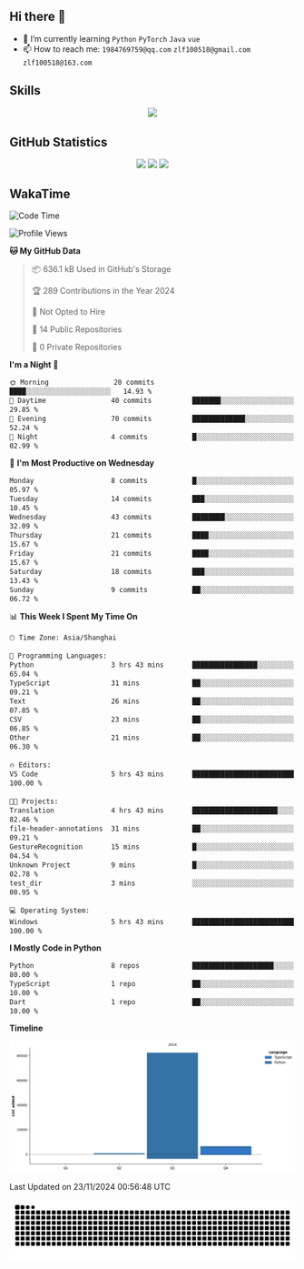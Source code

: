 ## Hi there 👋

- 🌱 I’m currently learning `Python` `PyTorch` `Java` `vue`
- 📫 How to reach me: `1984769759@qq.com` `zlf100518@gmail.com` `zlf100518@163.com`

## Skills
<div align="center"> <img src="https://skillicons.dev/icons?i=python,linux,git,github,html,css,js,ts" /> </div>

## GitHub Statistics

<div align="center">
  <img src="https://github-readme-stats.vercel.app/api?username=CloudSwordSage&show_icons=true&theme=tokyonight" />
  <img src="https://github-readme-stats.vercel.app/api/top-langs/?username=CloudSwordSage&show_icons=true&theme=tokyonight" />
  <img src="https://github-readme-activity-graph.vercel.app/graph?username=CloudSwordSage&theme=xcode" />
</div>

## WakaTime

<!--START_SECTION:waka-->
![Code Time](http://img.shields.io/badge/Code%20Time-206%20hrs%2045%20mins-blue)

![Profile Views](http://img.shields.io/badge/Profile%20Views-0-blue)

**🐱 My GitHub Data** 

> 📦 636.1 kB Used in GitHub's Storage 
 > 
> 🏆 289 Contributions in the Year 2024
 > 
> 🚫 Not Opted to Hire
 > 
> 📜 14 Public Repositories 
 > 
> 🔑 0 Private Repositories 
 > 
**I'm a Night 🦉** 

```text
🌞 Morning                20 commits          ████░░░░░░░░░░░░░░░░░░░░░   14.93 % 
🌆 Daytime                40 commits          ███████░░░░░░░░░░░░░░░░░░   29.85 % 
🌃 Evening                70 commits          █████████████░░░░░░░░░░░░   52.24 % 
🌙 Night                  4 commits           █░░░░░░░░░░░░░░░░░░░░░░░░   02.99 % 
```
📅 **I'm Most Productive on Wednesday** 

```text
Monday                   8 commits           █░░░░░░░░░░░░░░░░░░░░░░░░   05.97 % 
Tuesday                  14 commits          ███░░░░░░░░░░░░░░░░░░░░░░   10.45 % 
Wednesday                43 commits          ████████░░░░░░░░░░░░░░░░░   32.09 % 
Thursday                 21 commits          ████░░░░░░░░░░░░░░░░░░░░░   15.67 % 
Friday                   21 commits          ████░░░░░░░░░░░░░░░░░░░░░   15.67 % 
Saturday                 18 commits          ███░░░░░░░░░░░░░░░░░░░░░░   13.43 % 
Sunday                   9 commits           ██░░░░░░░░░░░░░░░░░░░░░░░   06.72 % 
```


📊 **This Week I Spent My Time On** 

```text
🕑︎ Time Zone: Asia/Shanghai

💬 Programming Languages: 
Python                   3 hrs 43 mins       ████████████████░░░░░░░░░   65.04 % 
TypeScript               31 mins             ██░░░░░░░░░░░░░░░░░░░░░░░   09.21 % 
Text                     26 mins             ██░░░░░░░░░░░░░░░░░░░░░░░   07.85 % 
CSV                      23 mins             ██░░░░░░░░░░░░░░░░░░░░░░░   06.85 % 
Other                    21 mins             ██░░░░░░░░░░░░░░░░░░░░░░░   06.30 % 

🔥 Editors: 
VS Code                  5 hrs 43 mins       █████████████████████████   100.00 % 

🐱‍💻 Projects: 
Translation              4 hrs 43 mins       █████████████████████░░░░   82.46 % 
file-header-annotations  31 mins             ██░░░░░░░░░░░░░░░░░░░░░░░   09.21 % 
GestureRecognition       15 mins             █░░░░░░░░░░░░░░░░░░░░░░░░   04.54 % 
Unknown Project          9 mins              █░░░░░░░░░░░░░░░░░░░░░░░░   02.78 % 
test_dir                 3 mins              ░░░░░░░░░░░░░░░░░░░░░░░░░   00.95 % 

💻 Operating System: 
Windows                  5 hrs 43 mins       █████████████████████████   100.00 % 
```

**I Mostly Code in Python** 

```text
Python                   8 repos             ████████████████████░░░░░   80.00 % 
TypeScript               1 repo              ██░░░░░░░░░░░░░░░░░░░░░░░   10.00 % 
Dart                     1 repo              ██░░░░░░░░░░░░░░░░░░░░░░░   10.00 % 
```



**Timeline**

![Lines of Code chart](https://raw.githubusercontent.com/CloudSwordSage/CloudSwordSage/main/assets/bar_graph.png)


 Last Updated on 23/11/2024 00:56:48 UTC
<!--END_SECTION:waka-->

<div align="center"><img src="./assets/github-snake-dark.svg" /></div>
